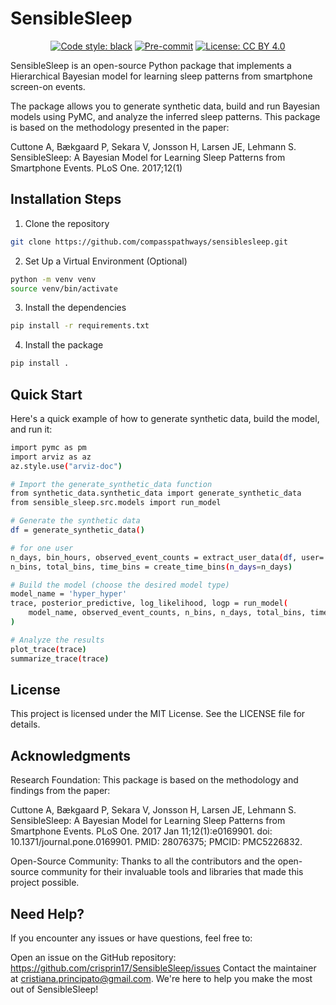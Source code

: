 # SensibleSleep

<div align="center">

[![Code style: black](https://img.shields.io/badge/code%20style-black-000000.svg)](https://github.com/psf/black)
[![Pre-commit](https://img.shields.io/badge/pre--commit-enabled-brightgreen?logo=pre-commit&logoColor=white)](https://github.com/compasspathways/ds_utils/blob/main/.pre-commit-config.yaml)
[![License: CC BY 4.0](https://img.shields.io/badge/License-CC_BY_4.0-lightgrey.svg)](https://creativecommons.org/licenses/by/4.0/)

</div>

SensibleSleep is an open-source Python package that implements a Hierarchical Bayesian model for learning sleep patterns from smartphone screen-on events. 

The package allows you to generate synthetic data, build and run Bayesian models using PyMC, and analyze the inferred sleep patterns. This package is based on the methodology presented in the paper:

Cuttone A, Bækgaard P, Sekara V, Jonsson H, Larsen JE, Lehmann S. SensibleSleep: A Bayesian Model for Learning Sleep Patterns from Smartphone Events. PLoS One. 2017;12(1)

## Installation Steps

1. Clone the repository

```bash
git clone https://github.com/compasspathways/sensiblesleep.git
```

2. Set Up a Virtual Environment (Optional)

```bash
python -m venv venv
source venv/bin/activate
```

3. Install the dependencies

```bash
pip install -r requirements.txt
```

4. Install the package

```bash
pip install .
```

## Quick Start
Here's a quick example of how to generate synthetic data, build the model, and run it:


```bash
import pymc as pm
import arviz as az
az.style.use("arviz-doc")

# Import the generate_synthetic_data function
from synthetic_data.synthetic_data import generate_synthetic_data
from sensible_sleep.src.models import run_model

# Generate the synthetic data
df = generate_synthetic_data()

# for one user
n_days, bin_hours, observed_event_counts = extract_user_data(df, user='user_001')
n_bins, total_bins, time_bins = create_time_bins(n_days=n_days)

# Build the model (choose the desired model type)
model_name = 'hyper_hyper'  
trace, posterior_predictive, log_likelihood, logp = run_model(
    model_name, observed_event_counts, n_bins, n_days, total_bins, time_bins
)

# Analyze the results
plot_trace(trace)
summarize_trace(trace)
```


## License
This project is licensed under the MIT License. See the LICENSE file for details.


## Acknowledgments
Research Foundation: This package is based on the methodology and findings from the paper:

Cuttone A, Bækgaard P, Sekara V, Jonsson H, Larsen JE, Lehmann S. SensibleSleep: A Bayesian Model for Learning Sleep Patterns from Smartphone Events. PLoS One. 2017 Jan 11;12(1):e0169901. doi: 10.1371/journal.pone.0169901. PMID: 28076375; PMCID: PMC5226832.

Open-Source Community: Thanks to all the contributors and the open-source community for their invaluable tools and libraries that made this project possible.


## Need Help?
If you encounter any issues or have questions, feel free to:

Open an issue on the GitHub repository: https://github.com/crisprin17/SensibleSleep/issues
Contact the maintainer at cristiana.principato@gmail.com.
We're here to help you make the most out of SensibleSleep!